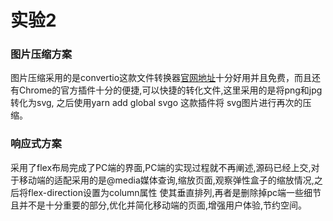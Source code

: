 # 实验2

### 图片压缩方案

图片压缩采用的是convertio这款文件转换器[官网地址](https://convertio.co/zh/)十分好用并且免费，而且还有Chrome的官方插件十分的便捷,可以快捷的转化文件,这里采用的是将png和jpg转化为svg,
之后使用yarn add global svgo 这款插件将 svg图片进行再次的压缩。  

### 响应式方案
采用了flex布局完成了PC端的界面,PC端的实现过程就不再阐述,源码已经上交,对于移动端的适配采用的是@media媒体查询,缩放页面,观察弹性盒子的缩放情况,之后将flex-direction设置为column属性
使其垂直排列,再者是删除掉pc端一些细节且并不是十分重要的部分,优化并简化移动端的页面,增强用户体验,节约空间。